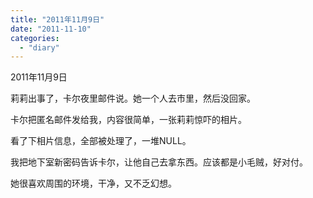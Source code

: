 ```yaml
---
title: "2011年11月9日"
date: "2011-11-10"
categories: 
  - "diary"
---
```


2011年11月9日

莉莉出事了，卡尔夜里邮件说。她一个人去市里，然后没回家。

卡尔把匿名邮件发给我，内容很简单，一张莉莉惊吓的相片。

看了下相片信息，全部被处理了，一堆NULL。

我把地下室新密码告诉卡尔，让他自己去拿东西。应该都是小毛贼，好对付。

她很喜欢周围的环境，干净，又不乏幻想。
